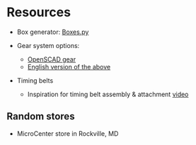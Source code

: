 # Resources

- Box generator: [Boxes.py](https://festi.info/boxes.py/)

- Gear system options:
	- [OpenSCAD gear](https://github.com/dpellegr/PolyGear)
	- [English version of the above](https://github.com/chrisspen/gears)

- Timing belts
	- Inspiration for timing belt assembly & attachment [video](https://www.youtube.com/watch?v=V2df1C0Ugbg)

## Random stores
- MicroCenter store in Rockville, MD
